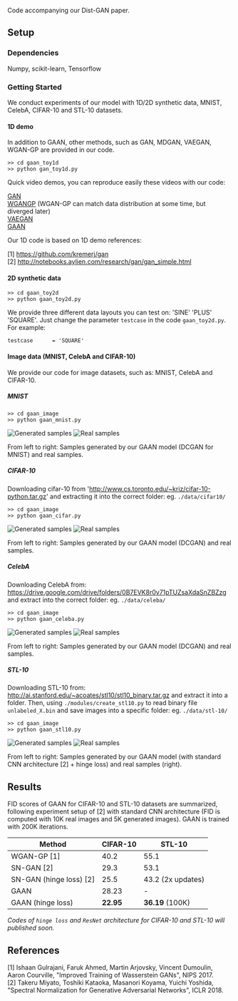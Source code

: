 <!---
Code accompanying our paper [Generative Adversarial Autoencoder Networks (GAAN)](https://arxiv.org/abs/1803.08887)
--->

Code accompanying our Dist-GAN paper.

## Setup

### Dependencies
Numpy, scikit-learn, Tensorflow <br>

### Getting Started
We conduct experiments of our model with 1D/2D synthetic data, MNIST, CelebA, CIFAR-10 and STL-10 datasets.

#### 1D demo
In addition to GAAN, other methods, such as GAN, MDGAN, VAEGAN, WGAN-GP are provided in our code.

```
>> cd gaan_toy1d
>> python gan_toy1d.py
```
Quick video demos, you can reproduce easily these videos with our code:

[GAN](https://www.youtube.com/watch?v=eisFNXbGaNI) <br>
[WGANGP](https://www.youtube.com/watch?v=5MDBwdfD5rY) (WGAN-GP can match data distribution at some time, but diverged later) <br>
[VAEGAN](https://www.youtube.com/watch?v=587z8VBcvvQ) <br>
[GAAN](https://www.youtube.com/watch?v=IjbdMNo4m_8)

Our 1D code is based on 1D demo references:

[1] https://github.com/kremerj/gan <br>
[2] http://notebooks.aylien.com/research/gan/gan_simple.html

#### 2D synthetic data
```
>> cd gaan_toy2d
>> python gaan_toy2d.py
```

We provide three different data layouts you can test on: 'SINE' 'PLUS' 'SQUARE'. Just change the parameter `testcase` in the code `gaan_toy2d.py`. For example:
```
testcase      = 'SQUARE'
```

#### Image data (MNIST, CelebA and CIFAR-10)

We provide our code for image datasets, such as: MNIST, CelebA and CIFAR-10.

##### MNIST

```
>> cd gaan_image
>> python gaan_mnist.py
```

![Generated samples](./gaan_image/images/mnist_100000_fake.jpg)
![Real samples](./gaan_image/images/mnist_100000_real.jpg)

From left to right: Samples generated by our GAAN model (DCGAN for MNIST) and real samples.

##### CIFAR-10
Downloading cifar-10 from 'http://www.cs.toronto.edu/~kriz/cifar-10-python.tar.gz' and extracting it into the correct folder: eg. `./data/cifar10/`

```
>> cd gaan_image
>> python gaan_cifar.py
```

![Generated samples](./gaan_image/images/cifar_100000_fake.jpg)
![Real samples](./gaan_image/images/cifar_100000_real.jpg)

From left to right: Samples generated by our GAAN model (DCGAN) and real samples.

##### CelebA
Downloading CelebA from: https://drive.google.com/drive/folders/0B7EVK8r0v71pTUZsaXdaSnZBZzg and extract into the correct folder: eg. `./data/celeba/`

```
>> cd gaan_image
>> python gaan_celeba.py
```

![Generated samples](./gaan_image/images/celeba_25100_fake.jpg)
![Real samples](./gaan_image/images/celeba_100000_real.jpg)

From left to right: Samples generated by our GAAN model (DCGAN) and real samples.

##### STL-10
Downloading STL-10 from: http://ai.stanford.edu/~acoates/stl10/stl10_binary.tar.gz and extract it into a folder. Then, using `./modules/create_stl10.py` to read binary file `unlabeled_X.bin` and save images into a specific folder: eg. `./data/stl-10/`

```
>> cd gaan_image
>> python gaan_stl10.py
```

![Generated samples](./gaan_image/images/stl_97000_fake.jpg)
![Real samples](./gaan_image/images/stl_97000_real.jpg)

From left to right: Samples generated by our GAAN model (with standard CNN architecture [2] + hinge loss) and real samples (right).

## Results

FID scores of GAAN for CIFAR-10 and STL-10 datasets are summarized, following experiment setup of [2] with standard CNN architecture (FID is computed with 10K real images and 5K generated images). GAAN is trained with 200K iterations.

| Method              | CIFAR-10      | STL-10|
| -------------       | ------------- | ----- |
| WGAN-GP [1]            | 40.2          | 55.1  |
| SN-GAN  [2]            | 29.3          | 53.1  |
| SN-GAN (hinge loss) [2] | 25.5          | 43.2 (2x updates) |
| GAAN                | 28.23         | -     |
| GAAN (hinge loss)   | **22.95**     | **36.19** (100K) |

*Codes of `hinge loss` and `ResNet` architecture for CIFAR-10 and STL-10 will published soon.*

<!---
## Citation
If you use our code in your research, please cite our paper:

```
@article{trung2018gaan,
  title={Generative Adversarial Autoencoder Networks},
  author={Ngoc-Trung Tran and Tuan-Anh Bui and Ngai-Man Cheung},
  journal={arXiv preprint arXiv:1803.08887},
  year={2018}
}
```

## Updates
2018/06/18:
- GAAN supports standard CNN architecture of SN-GAN [2].
- New FID results of standard CNN (+ hinge loss) are added.
--->

## References

[1] Ishaan Gulrajani, Faruk Ahmed, Martin Arjovsky, Vincent Dumoulin, Aaron Courville, "Improved Training of Wasserstein GANs", NIPS 2017.<br>
[2] Takeru Miyato, Toshiki Kataoka, Masanori Koyama, Yuichi Yoshida, "Spectral Normalization for Generative Adversarial Networks", ICLR 2018.
